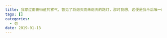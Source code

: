 ```yaml
---
title: 我穿过雨夜街道的雾气，瞥见了将熄灭而未熄灭的路灯，那时我想，这便是我今后唯一的月光了
tags: []
categories:
  - 句
date: 2019-01-13
---
```

